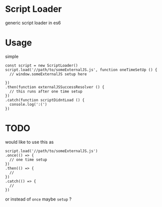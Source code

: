 # Script Loader
generic script loader in es6

# Usage
simple

```
const script = new ScriptLoader()
script.load('//path/to/someExternalJS.js', function oneTimeSetUp () {
  // window.someExternalJS setup here

})
.then(function externalJSSuccessResolver () {
  // this runs after one time setup
})
.catch(function scriptDidntLoad () {
  console.log(':(')
})
```

# TODO
would like to use this as

```
script.load('//path/to/someExternalJS.js')
.once(() => {
  // one time setup
})
.then(() => {
  // 
})
.catch(() => {
  // 
})
```

or instead of `once` maybe `setup` ?
